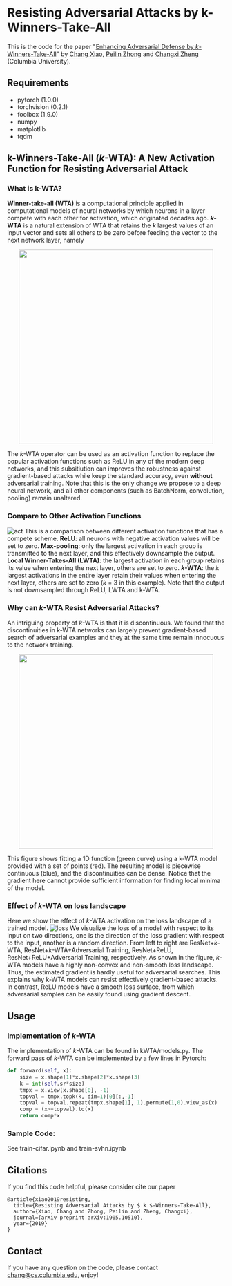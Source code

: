 # Resisting Adversarial Attacks by k-Winners-Take-All

This is the code for the paper "[Enhancing Adversarial Defense by *k*-Winners-Take-All](https://arxiv.org/abs/1905.10510)" by [Chang Xiao](http://chang.engineer), [Peilin Zhong](http://www.cs.columbia.edu/~peilin/) and [Changxi Zheng](http://www.cs.columbia.edu/~cxz/index.htm) (Columbia University).

## Requirements
* pytorch (1.0.0)
* torchvision (0.2.1)
* foolbox (1.9.0)
* numpy
* matplotlib
* tqdm

## k-Winners-Take-All (*k*-WTA): A New Activation Function for Resisting Adversarial Attack

### What is k-WTA?
**Winner-take-all (WTA)** is a computational principle applied in computational models of neural networks by which neurons in a layer compete with each other for activation, which originated decades ago. ***k*-WTA** is a natural extension of WTA that retains the *k* largest values of an input vector and sets all others to be zero before feeding the vector to the next network layer, namely

<p align="center">
    <img src="https://raw.githubusercontent.com/a554b554/kWTA-Activation/master/figs/kwta_formula.png" width="450"\>
</p>

The *k*-WTA operator can be used as an activation function to replace the popular activation functions such as ReLU in any of the modern deep networks, and this subsitiution can improves the robustness against gradient-based attacks while keep the standard accuracy, even **without** adversarial training. 
Note that this is the only change we propose to a deep neural network, and all other components (such as BatchNorm, convolution, pooling) remain unaltered.

### Compare to Other Activation Functions
![act](https://github.com/a554b554/kWTA-Activation/raw/master/figs/act_compare.png)
This is a comparison between different activation functions that has a compete scheme. **ReLU**: all neurons with negative activation values will be set to zero. **Max-pooling**: only the largest activation in each group is transmitted to the next layer, and this effectively downsample the output. **Local Winner-Takes-All (LWTA)**: the largest activation in each group retains its value when entering the next layer, others are set to zero. ***k*-WTA**: the *k* largest activations in the entire layer retain their values when entering the next layer, others are set to zero (*k* = 3 in this example). Note that the output is not downsampled through ReLU, LWTA and k-WTA.

### Why can *k*-WTA Resist Adversarial Attacks?
An intriguing property of *k*-WTA is that it is discontinuous. We found that the discontinuities in k-WTA networks can largely prevent gradient-based search of adversarial examples and they at the same time remain innocuous to the network training.

<p align="center">
    <img src="https://github.com/a554b554/kWTA-Activation/raw/master/figs/illus.png" width="450"\>
</p>

This figure shows fitting a 1D function (green curve) using a k-WTA model provided with a set of points (red). The resulting model is piecewise continuous (blue), and the discontinuities can be dense. Notice that the gradient here cannot provide sufficient information for finding local minima of the model.

### Effect of *k*-WTA on loss landscape
Here we show the effect of *k*-WTA activation on the loss landscape of a trained model.
![loss](https://github.com/a554b554/kWTA-Activation/raw/master/figs/effect.png)
We visualize the loss of a model with respect to its input on two directions, one is the direction of the loss gradient with respect to the input, another is a random direction. From left to right are ResNet+*k*-WTA, ResNet+*k*-WTA+Adversarial Training, ResNet+ReLU, ResNet+ReLU+Adversarial Training, respectively.
As shown in the figure, *k*-WTA models have a highly non-convex and non-smooth loss landscape. Thus, the estimated gradient is hardly useful for adversarial searches. This explains why k-WTA models can resist effectively gradient-based attacks. In contrast, ReLU models have a smooth loss surface, from which adversarial samples can be easily found using gradient descent.

## Usage

### Implementation of *k*-WTA
The implementation of *k*-WTA can be found in kWTA/models.py. The forward pass of *k*-WTA can be implemented by a few lines in Pytorch:

```python
def forward(self, x):
    size = x.shape[1]*x.shape[2]*x.shape[3]
    k = int(self.sr*size)
    tmpx = x.view(x.shape[0], -1)
    topval = tmpx.topk(k, dim=1)[0][:,-1]
    topval = topval.repeat(tmpx.shape[1], 1).permute(1,0).view_as(x)
    comp = (x>=topval).to(x)
    return comp*x
```

### Sample Code:
See train-cifar.ipynb and train-svhn.ipynb


## Citations
If you find this code helpful, please consider cite our paper
```
@article{xiao2019resisting,
  title={Resisting Adversarial Attacks by $ k $-Winners-Take-All},
  author={Xiao, Chang and Zhong, Peilin and Zheng, Changxi},
  journal={arXiv preprint arXiv:1905.10510},
  year={2019}
}
```

## Contact

If you have any question on the code, please contact chang@cs.columbia.edu, enjoy!